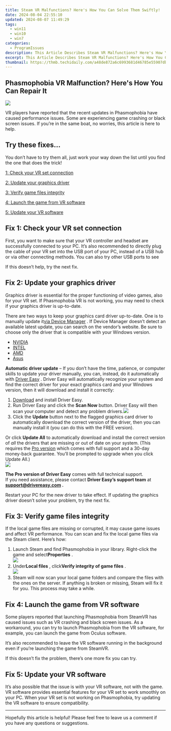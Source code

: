 ```yaml
---
title: Steam VR Malfunctions? Here's How You Can Solve Them Swiftly!
date: 2024-08-04 22:55:10
updated: 2024-08-07 11:49:29
tags:
  - win11
  - win10
  - win7
categories:
  - ProgramIssues
description: This Article Describes Steam VR Malfunctions? Here's How You Can Solve Them Swiftly!
excerpt: This Article Describes Steam VR Malfunctions? Here's How You Can Solve Them Swiftly!
thumbnail: https://thmb.techidaily.com/a48de872a6c6993681d46785e55907dbe1a82ff0e3fcfc62e0e226f7ec4a0419.jpg
---
```


## Phasmophobia VR Malfunction? Here's How You Can Repair It

![](https://images.drivereasy.com/wp-content/uploads/2021/10/thumbnail_medium_v1599196289-1.png)

 VR players have reported that the recent updates in Phasmophobia have caused performance issues. Some are experiencing game crashing or black screen issues. If you’re in the same boat, no worries, this article is here to help.

## Try these fixes…

 You don’t have to try them all, just work your way down the list until you find the one that does the trick!

[1: Check your VR set connection](https://tools.techidaily.com/drivereasy/download/)

[2: Update your graphics driver](https://tools.techidaily.com/drivereasy/download/)

[3: Verify game files integrity](https://tools.techidaily.com/drivereasy/download/)

[4: Launch the game from VR software](https://tools.techidaily.com/drivereasy/download/)

[5: Update your VR software](https://tools.techidaily.com/drivereasy/download/)

## Fix 1: Check your VR set connection

 First, you want to make sure that your VR controller and headset are successfully connected to your PC. It’s also recommended to directly plug the cable of your VR set into the USB port of your PC, instead of a USB hub or via other connecting methods. You can also try other USB ports to see

If this doesn’t help, try the next fix.

## Fix 2: Update your graphics driver

 Graphics driver is essential for the proper functioning of video games, also for your VR set. If Phasmophobia VR is not working, you may need to check if your graphics driver is up-to-date.

 There are two ways to keep your graphics card driver up-to-date. One is to manually update it[via Device Manager](https://tools.techidaily.com/drivereasy/download/) . If Device Manager doesn’t detect an available latest update, you can search on the vendor’s website. Be sure to choose only the driver that is compatible with your Windows version.

* [NVIDIA](https://tools.techidaily.com/drivereasy/download/)
* [INTEL](https://downloadcenter.intel.com/product/80939/Graphics)
* [AMD](https://www.amd.com/en/support)
* [Asus](https://www.asus.com/support/Download-Center/)

**Automatic driver update** – If you don’t have the time, patience, or computer skills to update your driver manually, you can, instead, do it automatically with [Driver Easy](https://tools.techidaily.com/drivereasy/download/) . Driver Easy will automatically recognize your system and find the correct driver for your exact graphics card and your Windows version, then it will download and install it correctly:

1. [Download](https://tools.techidaily.com/drivereasy/download/) and install Driver Easy.
2. Run Driver Easy and click the **Scan Now** button. Driver Easy will then scan your computer and detect any problem drivers.![](https://images.drivereasy.com/wp-content/uploads/2021/04/1-5.jpg)
3. Click the **Update**  button next to the flagged graphics card driver to automatically download the correct version of the driver, then you can manually install it (you can do this with the FREE version).  

 Or click **Update All** to automatically download and install the correct version of _all_ the drivers that are missing or out of date on your system. (This requires the [Pro version](https://tools.techidaily.com/drivereasy/download/) which comes with full support and a 30-day money-back guarantee. You’ll be prompted to upgrade when you click Update All.)  
![](https://images.drivereasy.com/wp-content/uploads/2021/05/DE-scan-update-graphics.jpg)

**The Pro version of Driver Easy** comes with full technical support.  
 If you need assistance, please contact **Driver Easy’s support team** at **[support@drivereasy.com](https://tools.techidaily.com/drivereasy/download/) .**

 Restart your PC for the new driver to take effect. If updating the graphics driver doesn’t solve your problem, try the next fix.

## Fix 3: Verify game files integrity

 If the local game files are missing or corrupted, it may cause game issues and affect VR performance. You can scan and fix the local game files via the Steam client. Here’s how:

1. Launch Steam and find Phasmophobia in your library. Right-click the game and select**Properties** .  
![](https://images.drivereasy.com/wp-content/uploads/2021/10/Steam-right-click-Properties.jpg)
2. Under**Local files** , click**Verify integrity of game files** .  
![](https://images.drivereasy.com/wp-content/uploads/2021/10/verify-game-files.jpg)
3. Steam will now scan your local game folders and compare the files with the ones on the server. If anything is broken or missing, Steam will fix it for you. This process may take a while.

## Fix 4: Launch the game from VR software

 Some players reported that launching Phasmophobia from SteamVR has caused issues such as VR crashing and black screen issues. As a workaround, you can try to launch Phasmophobia from the VR software, for example, you can launch the game from Oculus software.

 It’s also recommended to leave the VR software running in the background even if you’re launching the game from SteamVR.

 If this doesn’t fix the problem, there’s one more fix you can try.

## Fix 5: Update your VR software

 It’s also possible that the issue is with your VR software, not with the game. VR software provides essential features for your VR set to work smoothly on your PC. When your VR set is not working on Phasmophobia, try updating the VR software to ensure compatibility.

---

 Hopefully this article is helpful! Please feel free to leave us a comment if you have any questions or suggestions.

<ins class="adsbygoogle"
     style="display:block"
     data-ad-format="autorelaxed"
     data-ad-client="ca-pub-7571918770474297"
     data-ad-slot="1223367746"></ins>



<ins class="adsbygoogle"
     style="display:block"
     data-ad-client="ca-pub-7571918770474297"
     data-ad-slot="8358498916"
     data-ad-format="auto"
     data-full-width-responsive="true"></ins>
